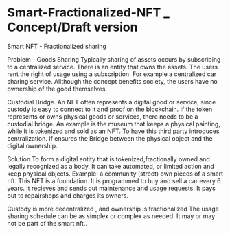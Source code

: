 # Smart-Fractionalized-NFT _ Concept/Draft version
Smart NFT - Fractionalized sharing

Problem - Goods Sharing
Typically sharing of assets occurs by subscribing to a centralized service.
There is an entity that owns the assets. The users rent the right of usage using a subscription. 
For example a centralized car sharing service.
Allthough the concept benefits society, the users have no ownership of the good themselves. 

Custodial Bridge.
An NFT often represents a digital good or service, since custody is easy to connect to it and proof on the blockchain.
If the token represents or owns physical goods or services, there needs to be a custodial bridge.
An example is the museum that keeps a physical painting, while it is tokenized and sold as an NFT.
To have this third party introduces centralization. If ensures the Bridge between the physical object and the digital ownership.

Solution
To form a digital entity that is tokenized,fractionally owned and legally recognized as a body. 
It can take automated, or limited action and keep physical objects. 
Example: a community (street) own pieces of a smart nft. This NFT is a foundation.
It is programmed to buy and sell a car every 6 years. It recieves and sends out maintenance and usage requests.
It pays out to repairshops and charges its owners.

Custody is more decentralized , and ownership is fractionalized
The usage sharing schedule can be as simplex or complex as needed. It may or may not be part of the smart nft.. 
#





